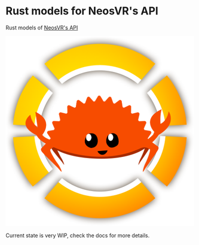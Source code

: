 # Rust models for NeosVR's API

Rust models of [NeosVR's API](https://wiki.neosvr.com/docfx/api/)

![Logo](./logo.png)

Current state is very WIP, check the docs for more details.
